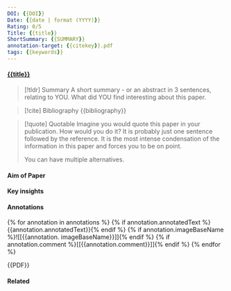 ```yaml
---
DOI: {{DOI}}
Date: {{date | format (YYYY)}}
Rating: 0/5
Title: {{title}}
ShortSummary: {{SUMMARY}}
annotation-target: {{citekey}}.pdf
tags: {{keywords}}
---
```



#### [{{title}}]({{citekey}}.pdf)


> [!tldr] Summary
> A short summary - or an abstract in 3 sentences, relating to YOU. What did YOU find interesting about this paper. 

> [!cite] Bibliography
>{{bibliography}}

> [!quote] Quotable
> Imagine you would quote this paper in your publication. How would you do it? It is probably just one sentence followed by the reference. It is the most intense condensation of the information in this paper and forces you to be on point. 
> 
> You can have multiple alternatives. 


#### Aim of Paper


#### Key insights 




#### Annotations

{% for annotation in annotations %}
{% if annotation.annotatedText %}{{annotation.annotatedText}}{% endif %} 
{% if annotation.imageBaseName %}![[{{annotation. imageBaseName}}]]{% endif %}
{% if annotation.comment %}[[{{annotation.comment}}]]{% endif %} 
{% endfor %}

{{PDF}}

#### Related
